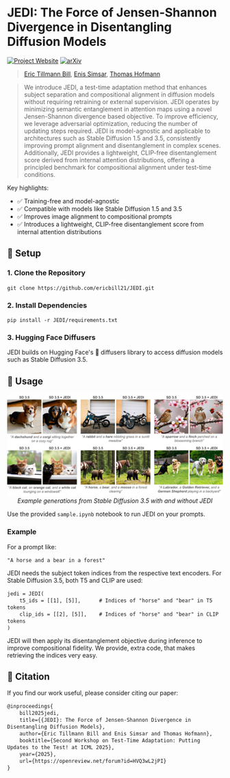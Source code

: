 # JEDI: The Force of Jensen-Shannon Divergence in Disentangling Diffusion Models

[![Project Website](https://img.shields.io/badge/Project-Website-green)](https://ericbill21.github.io/JEDI/) [![arXiv](https://img.shields.io/badge/arXiv-2505.19166-b31b1b.svg)](https://arxiv.org/abs/2505.19166)

><p align="center">

>[Eric Tillmann Bill](https://www.linkedin.com/in/ericbill21/), [Enis Simsar](https://enis.dev/), [Thomas Hofmann](https://da.inf.ethz.ch/people/ThomasHofmann)

></p>
>
> We introduce JEDI, a test-time adaptation method that enhances subject separation and compositional alignment in diffusion models without requiring retraining or external supervision. JEDI operates by minimizing semantic entanglement in attention maps using a novel Jensen-Shannon divergence based objective. To improve efficiency, we leverage adversarial optimization, reducing the number of updating steps required. JEDI is model-agnostic and applicable to architectures such as Stable Diffusion 1.5 and 3.5, consistently improving prompt alignment and disentanglement in complex scenes. Additionally, JEDI provides a lightweight, CLIP-free disentanglement score derived from internal attention distributions, offering a principled benchmark for compositional alignment under test-time conditions.

Key highlights:
- ✅ Training-free and model-agnostic
- ✅ Compatible with models like Stable Diffusion 1.5 and 3.5
- ✅ Improves image alignment to compositional prompts
- ✅ Introduces a lightweight, CLIP-free disentanglement score from internal attention distributions

## 🚀 Setup

### 1. Clone the Repository
```
git clone https://github.com/ericbill21/JEDI.git
```

### 2. Install Dependencies
```
pip install -r JEDI/requirements.txt
```

### 3. Hugging Face Diffusers
JEDI builds on Hugging Face's 🤗 diffusers library to access diffusion models such as Stable Diffusion 3.5.


## 🔧 Usage

<p align="center"> <img src="Visuals/example.jpeg" width="800px" alt="Stable Diffusion 3.5 comparison with and without JEDI"/> <br> <i>Example generations from Stable Diffusion 3.5 with and without JEDI</i> </p>

Use the provided `sample.ipynb` notebook to run JEDI on your prompts.

### Example
For a prompt like:
```
"A horse and a bear in a forest"
```

JEDI needs the subject token indices from the respective text encoders. For Stable Diffusion 3.5, both T5 and CLIP are used:
```
jedi = JEDI(
    t5_ids = [[1], [5]],      # Indices of "horse" and "bear" in T5 tokens
    clip_ids = [[2], [5]],    # Indices of "horse" and "bear" in CLIP tokens
)
```
JEDI will then apply its disentanglement objective during inference to improve compositional fidelity. We provide, extra code, that makes retrieving the indices very easy.

## 📄 Citation

If you find our work useful, please consider citing our paper:

```
@inproceedings{
    bill2025jedi,
    title={{JEDI}: The Force of Jensen-Shannon Divergence in Disentangling Diffusion Models},
    author={Eric Tillmann Bill and Enis Simsar and Thomas Hofmann},
    booktitle={Second Workshop on Test-Time Adaptation: Putting Updates to the Test! at ICML 2025},
    year={2025},
    url={https://openreview.net/forum?id=HVQ3wL2jPI}
}
```
